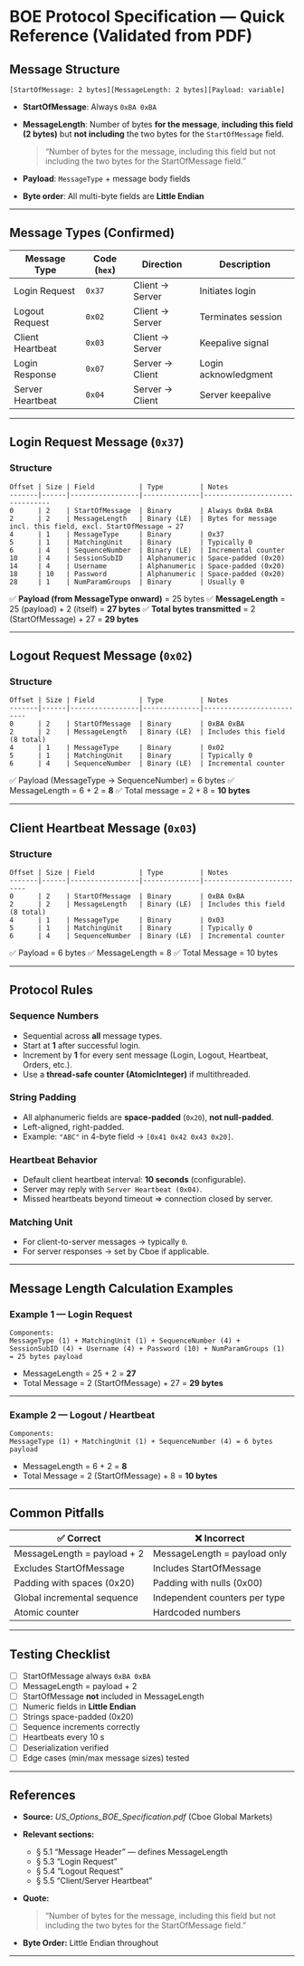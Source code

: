 # BOE Protocol Specification — Quick Reference (Validated from PDF)

## Message Structure

```
[StartOfMessage: 2 bytes][MessageLength: 2 bytes][Payload: variable]
```

* **StartOfMessage**: Always `0xBA 0xBA`
* **MessageLength**:
  Number of bytes **for the message**, **including this field (2 bytes)** but **not including** the two bytes for the `StartOfMessage` field.

  > “Number of bytes for the message, including this field but not including the two bytes for the StartOfMessage field.”
* **Payload**: `MessageType` + message body fields
* **Byte order**: All multi-byte fields are **Little Endian**

---

## Message Types (Confirmed)

| Message Type     | Code (`hex`) | Direction       | Description          |
| ---------------- | ------------ | --------------- | -------------------- |
| Login Request    | `0x37`       | Client → Server | Initiates login      |
| Logout Request   | `0x02`       | Client → Server | Terminates session   |
| Client Heartbeat | `0x03`       | Client → Server | Keepalive signal     |
| Login Response   | `0x07`       | Server → Client | Login acknowledgment |
| Server Heartbeat | `0x04`       | Server → Client | Server keepalive     |

---

## Login Request Message (`0x37`)

### Structure

```
Offset | Size | Field           | Type         | Notes
-------|------|-----------------|--------------|--------------------------------
0      | 2    | StartOfMessage  | Binary       | Always 0xBA 0xBA
2      | 2    | MessageLength   | Binary (LE)  | Bytes for message incl. this field, excl. StartOfMessage → 27
4      | 1    | MessageType     | Binary       | 0x37
5      | 1    | MatchingUnit    | Binary       | Typically 0
6      | 4    | SequenceNumber  | Binary (LE)  | Incremental counter
10     | 4    | SessionSubID    | Alphanumeric | Space-padded (0x20)
14     | 4    | Username        | Alphanumeric | Space-padded (0x20)
18     | 10   | Password        | Alphanumeric | Space-padded (0x20)
28     | 1    | NumParamGroups  | Binary       | Usually 0
```

✅ **Payload (from MessageType onward)** = 25 bytes
✅ **MessageLength** = 25 (payload) + 2 (itself) = **27 bytes**
✅ **Total bytes transmitted** = 2 (StartOfMessage) + 27 = **29 bytes**

---

## Logout Request Message (`0x02`)

### Structure

```
Offset | Size | Field           | Type         | Notes
-------|------|-----------------|--------------|--------------------------
0      | 2    | StartOfMessage  | Binary       | 0xBA 0xBA
2      | 2    | MessageLength   | Binary (LE)  | Includes this field (8 total)
4      | 1    | MessageType     | Binary       | 0x02
5      | 1    | MatchingUnit    | Binary       | Typically 0
6      | 4    | SequenceNumber  | Binary (LE)  | Incremental counter
```

✅ Payload (MessageType → SequenceNumber) = 6 bytes
✅ MessageLength = 6 + 2 = **8**
✅ Total message = 2 + 8 = **10 bytes**

---

## Client Heartbeat Message (`0x03`)

### Structure

```
Offset | Size | Field           | Type         | Notes
-------|------|-----------------|--------------|--------------------------
0      | 2    | StartOfMessage  | Binary       | 0xBA 0xBA
2      | 2    | MessageLength   | Binary (LE)  | Includes this field (8 total)
4      | 1    | MessageType     | Binary       | 0x03
5      | 1    | MatchingUnit    | Binary       | Typically 0
6      | 4    | SequenceNumber  | Binary (LE)  | Incremental counter
```

✅ Payload = 6 bytes
✅ MessageLength = 8
✅ Total Message = 10 bytes

---

## Protocol Rules

### Sequence Numbers

* Sequential across **all** message types.
* Start at **1** after successful login.
* Increment by **1** for every sent message (Login, Logout, Heartbeat, Orders, etc.).
* Use a **thread-safe counter (AtomicInteger)** if multithreaded.

### String Padding

* All alphanumeric fields are **space-padded** (`0x20`), **not null-padded**.
* Left-aligned, right-padded.
* Example: `"ABC"` in 4-byte field → `[0x41 0x42 0x43 0x20]`.

### Heartbeat Behavior

* Default client heartbeat interval: **10 seconds** (configurable).
* Server may reply with `Server Heartbeat (0x04)`.
* Missed heartbeats beyond timeout ⇒ connection closed by server.

### Matching Unit

* For client-to-server messages → typically `0`.
* For server responses → set by Cboe if applicable.

---

## Message Length Calculation Examples

### Example 1 — Login Request

```
Components:
MessageType (1) + MatchingUnit (1) + SequenceNumber (4) +
SessionSubID (4) + Username (4) + Password (10) + NumParamGroups (1)
= 25 bytes payload
```

* MessageLength = 25 + 2 = **27**
* Total Message = 2 (StartOfMessage) + 27 = **29 bytes**

---

### Example 2 — Logout / Heartbeat

```
Components:
MessageType (1) + MatchingUnit (1) + SequenceNumber (4) = 6 bytes payload
```

* MessageLength = 6 + 2 = **8**
* Total Message = 2 (StartOfMessage) + 8 = **10 bytes**

---

## Common Pitfalls

| ✅ Correct                   | ❌ Incorrect                   |
| --------------------------- | ----------------------------- |
| MessageLength = payload + 2 | MessageLength = payload only  |
| Excludes StartOfMessage     | Includes StartOfMessage       |
| Padding with spaces (0x20)  | Padding with nulls (0x00)     |
| Global incremental sequence | Independent counters per type |
| Atomic counter              | Hardcoded numbers             |

---

## Testing Checklist

* [ ] StartOfMessage always `0xBA 0xBA`
* [ ] MessageLength = payload + 2
* [ ] StartOfMessage **not** included in MessageLength
* [ ] Numeric fields in **Little Endian**
* [ ] Strings space-padded (0x20)
* [ ] Sequence increments correctly
* [ ] Heartbeats every 10 s
* [ ] Deserialization verified
* [ ] Edge cases (min/max message sizes) tested

---

## References

* **Source:** *US_Options_BOE_Specification.pdf* (Cboe Global Markets)
* **Relevant sections:**

    * § 5.1 “Message Header” — defines MessageLength
    * § 5.3 “Login Request”
    * § 5.4 “Logout Request”
    * § 5.5 “Client/Server Heartbeat”
* **Quote:**

  > “Number of bytes for the message, including this field but not including the two bytes for the StartOfMessage field.”
* **Byte Order:** Little Endian throughout

---